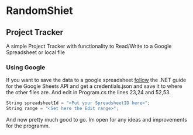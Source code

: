 # RandomShiet



## Project Tracker
A simple Project Tracker with functionality to Read/Write to a Google Spreadsheet or local file

### Using Google
If you want to save the data to a google spreadsheet [follow](https://developers.google.com/sheets/api/quickstart/dotnet) the .NET guide
for the Google Sheets API and get a credentials.json and save it to where the other files are.
And edit in Program.cs the lines 23,24 and 52,53.
```csharp
String spreadsheetId = "<Put your SpreadsheetID here>";
String range = "<Set here the Edit range>";
```
And now pretty much good to go. Im open for any ideas and improvements for the programm. 
